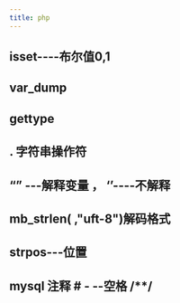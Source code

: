 ```yaml
---
title: php
---
```


## isset----布尔值0,1
## var_dump
## gettype
## . 字符串操作符
## “” ---解释变量 ， ‘’----不解释
## mb_strlen( ,"uft-8")解码格式
## strpos---位置
##
## mysql 注释 # - --空格  /**/
